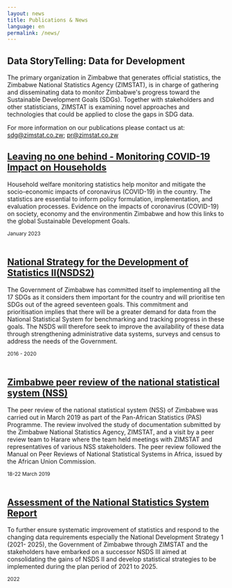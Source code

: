 ```yaml
---
layout: news
title: Publications & News
language: en
permalink: /news/
---
```


## Data StoryTelling: Data for Development
The primary organization in Zimbabwe that generates official statistics, the Zimbabwe National Statistics Agency (ZIMSTAT), is in charge of gathering and disseminating data to monitor Zimbabwe's progress toward the Sustainable Development Goals (SDGs). Together with stakeholders and other statisticians, ZIMSTAT is examining novel approaches and technologies that could be applied to close the gaps in SDG data.

For more information on our publications please contact us at: sdg@zimstat.co.zw; pr@zimstat.co.zw

## [Leaving no one behind - Monitoring COVID-19 Impact on Households](https://zimbabwe.opendataforafrica.org/wadppcg/monitoring-covid-19-impact-on-households)
 
Household welfare monitoring statistics help monitor and mitigate the socio-economic impacts of coronavirus (COVID-19) in the country. The statistics are essential to inform policy formulation, implementation, and evaluation processes. Evidence on the impacts of coronavirus (COVID-19) on society, economy and the environmentin Zimbabwe and how this links to the global Sustainable Development Goals.
 
<small> January 2023</small>
<br>
<br>
## [National Strategy for the Development of Statistics II(NSDS2)](https://www.zimstat.co.zw/wp-content/uploads/nss/2023/ZIMBABWE_NSS_PEER_REVIEW_REPORT.pdf)

The Government of Zimbabwe has committed itself to implementing all the 17 SDGs as it considers them important for the country and will prioritise ten SDGs out of the agreed seventeen goals. This commitment and prioritisation implies that there will be a greater demand for data from the National Statistical System for benchmarking and tracking progress in these goals. The NSDS will therefore seek to improve the availability of these data through strengthening administrative data systems, surveys and census to address the needs of the Government.
 
<small>2016 - 2020</small>
<br>
<br>
## [Zimbabwe peer review of the national statistical system (NSS)](https://www.zimstat.co.zw/wp-content/uploads/nss/2023/ZIMBABWE_NSS_PEER_REVIEW_REPORT.pdf)

The peer review of the national statistical system (NSS) of Zimbabwe was carried out in March 2019 as part of the Pan-African Statistics (PAS) Programme. The review involved the study of documentation submitted by the Zimbabwe National Statistics Agency, ZIMSTAT, and a visit by a peer review team to Harare where the team held meetings with ZIMSTAT and representatives of various NSS stakeholders. The peer review followed the Manual on Peer Reviews of National Statistical Systems in Africa, issued by the African Union Commission.
 
<small>18-22 March 2019</small>
<br>
<br>
## [Assessment of the National Statistics System Report](https://www.zimstat.co.zw/wp-content/uploads/2022/NSDS/Zimbabwe_National_Statistical_System_Assessment_Report_Aug2022.pdf)

To further ensure systematic improvement of statistics and respond to the changing data requirements especially the National Development Strategy 1 (2021- 2025), the Government of Zimbabwe through ZIMSTAT and the stakeholders have embarked on a successor NSDS III aimed at consolidating the gains of NSDS II and develop statistical strategies to be implemented during the plan period of 2021 to 2025.
 
<small>2022</small>
